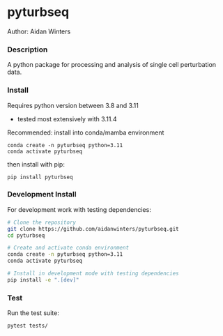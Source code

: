 # pyturbseq  
Author: Aidan Winters  

### Description
A python package for processing and analysis of single cell perturbation data.  

### Install  
Requires python version between 3.8 and 3.11 
- tested most extensively with 3.11.4

Recommended: install into conda/mamba environment
```
conda create -n pyturbseq python=3.11
conda activate pyturbseq
```

then install with pip: 
```
pip install pyturbseq
```

### Development Install

For development work with testing dependencies:

```bash
# Clone the repository
git clone https://github.com/aidanwinters/pyturbseq.git
cd pyturbseq

# Create and activate conda environment  
conda create -n pyturbseq python=3.11
conda activate pyturbseq

# Install in development mode with testing dependencies
pip install -e ".[dev]"
```

### Test

Run the test suite:
```bash
pytest tests/
```
